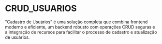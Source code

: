 # CRUD_USUARIOS
  "Cadastro de Usuários" é uma solução completa que combina frontend moderno e eficiente, um backend robusto com operações CRUD seguras e a integração de recursos para facilitar o processo de cadastro e atualização de usuários.
